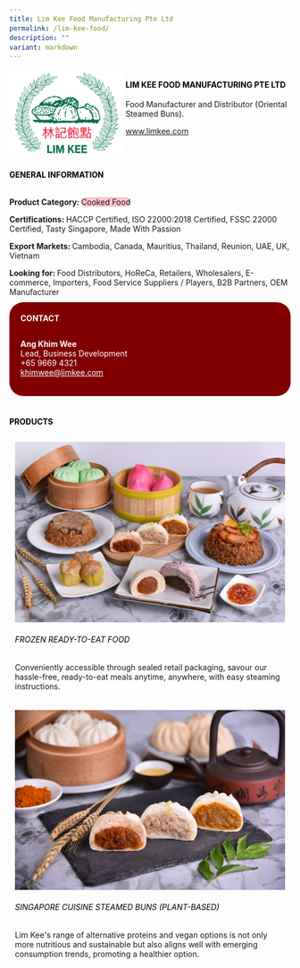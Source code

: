 ```yaml
---
title: Lim Kee Food Manufacturing Pte Ltd
permalink: /lim-kee-food/
description: ""
variant: markdown
---
```

<div class="flex-paragraph">
	<div style="display: flex; flex-wrap: wrap;" class="flex-container">
		<div style="flex: 1 1 40%; display: block;" class="card sgds">
			<img src="/images/Lim%20Kee%20Food/lim_kee_food_logo.png">
		</div>
		<div style="flex: 1 1 58%; display: block; margin-left: 3px" class="card-sgds">
			<h4 style="text-transform: uppercase; color: black;"><b>Lim Kee Food Manufacturing Pte Ltd</b></h4>
			<p>Food Manufacturer and Distributor (Oriental Steamed Buns).</p>
			<p><a target="_blank" href="https://www.limkee.com">www.limkee.com</a></p>
		</div>
	</div>
</div>

<h4 style="text-transform: uppercase; color: black;">
	<b>General Information</b>
</h4>
<div style="display: flex; flex-wrap: wrap;" class="flex-container">
	<div style="flex: 1 1 65%; display: block; align-self: stretch" class="card sgds">
		<div class="flex-paragraph">
			<p>
				<b>Product Category: </b>
				<span style="background-color: pink; border-radius: 10px;">Cooked Food</span>
			</p>
			<p>
				<b>Certifications: </b>HACCP Certified, ISO 22000:2018 Certified, FSSC 22000 Certified, Tasty Singapore, Made With Passion
			</p>
			<p>
				<b>Export Markets: </b>Cambodia, Canada, Mauritius, Thailand, Reunion, UAE, UK, Vietnam
			</p>
			<p style="margin-bottom: 10px;">
				<b>Looking for: </b>Food Distributors, HoReCa, Retailers, Wholesalers, E-commerce, Importers, Food Service Suppliers / Players, B2B Partners, OEM Manufacturer
			</p>
		</div>
	</div>
	<div style="flex: 1 1 35%; padding: 10px; display: block; background-color: maroon; border-radius: 25px; align-self: center;" class="card sgds">
		<h4 style="color: white; margin-top: 10px; margin-left: 10px;">CONTACT</h4>
		<div class="flex-paragraph">
			<p style="padding: 10px; color: white;">
				<b>Ang Khim Wee</b>
				<br>Lead, Business Development<br>+65 9669 4321<br>
				<a style="color: white;" href="mailto:khimwee@limkee.com">khimwee@limkee.com</a>
			</p>
		</div>
	</div>
</div>
<br>
<h4 style="text-transform: uppercase; color: black;">
	<b>Products</b>
</h4>
<div style="display: flex; flex-wrap: wrap;">
	<div style="flex: 1 1 47%; margin: 10px; display: block;" class="card sgds">
		<div style="display: block;" class="flex-image">
			<img src="/images/Lim%20Kee%20Food/lim_kee_food_product_01.jpg">
		</div>
		<div class="flex-paragraph">
			<h6 style="text-transform: uppercase; color: black;">Frozen Ready-to-Eat Food</h6>
			<p>Conveniently accessible through sealed retail packaging, savour our hassle-free, ready-to-eat meals anytime, anywhere, with easy steaming instructions.</p>
		</div>
	</div>
	<div style="flex: 1 1 47%; margin: 10px; display: block;" class="card sgds">
		<div style="display: block;" class="flex-image">
			<img src="/images/Lim%20Kee%20Food/lim_kee_food_product_02.jpg">
		</div>
		<div class="flex-paragraph">
			<h6 style="text-transform: uppercase; color: black;">Singapore Cuisine Steamed Buns (Plant-Based)</h6>
			<p>Lim Kee's range of alternative proteins and vegan options is not only more nutritious and sustainable but also aligns well with emerging consumption trends, promoting a healthier option.</p>
		</div>
	</div>
</div>